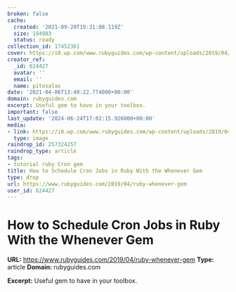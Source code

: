 ```yaml
---
broken: false
cache:
  created: '2021-09-20T19:31:08.119Z'
  size: 194983
  status: ready
collection_id: 17452361
cover: https://i0.wp.com/www.rubyguides.com/wp-content/uploads/2019/04/ruby-cron-whenever-gem.png?fit=600%2C337&ssl=1
creator_ref:
  _id: 624427
  avatar: ''
  email: ''
  name: pitosalas
date: '2021-04-06T13:40:22.774000+00:00'
domain: rubyguides.com
excerpt: Useful gem to have in your toolbox.
important: false
last_update: '2024-06-24T17:02:15.926000+00:00'
media:
- link: https://i0.wp.com/www.rubyguides.com/wp-content/uploads/2019/04/ruby-cron-whenever-gem.png?fit=600%2C337&ssl=1
  type: image
raindrop_id: 257324257
raindrop_type: article
tags:
- tutorial ruby Cron gem
title: How to Schedule Cron Jobs in Ruby With the Whenever Gem
type: drop
url: https://www.rubyguides.com/2019/04/ruby-whenever-gem
user_id: 624427
---
```


# How to Schedule Cron Jobs in Ruby With the Whenever Gem

**URL:** https://www.rubyguides.com/2019/04/ruby-whenever-gem
**Type:** article
**Domain:** rubyguides.com

**Excerpt:** Useful gem to have in your toolbox.
